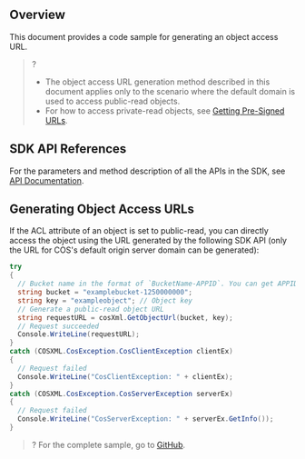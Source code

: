 ## Overview

This document provides a code sample for generating an object access URL.

>?
> - The object access URL generation method described in this document applies only to the scenario where the default domain is used to access public-read objects.
> - For how to access private-read objects, see [Getting Pre-Signed URLs](https://intl.cloud.tencent.com/document/product/436/38068).
> 


## SDK API References

For the parameters and method description of all the APIs in the SDK, see [API Documentation](https://cos-dotnet-sdk-doc-1253960454.file.myqcloud.com/).

## Generating Object Access URLs

If the ACL attribute of an object is set to public-read, you can directly access the object using the URL generated by the following SDK API (only the URL for COS's default origin server domain can be generated):

```C#
try
{
  // Bucket name in the format of `BucketName-APPID`. You can get APPID by referring to https://console.cloud.tencent.com/developer.
  string bucket = "examplebucket-1250000000";
  string key = "exampleobject"; // Object key
  // Generate a public-read object URL
  string requestURL = cosXml.GetObjectUrl(bucket, key);
  // Request succeeded
  Console.WriteLine(requestURL);
}
catch (COSXML.CosException.CosClientException clientEx)
{
  // Request failed
  Console.WriteLine("CosClientException: " + clientEx);
}
catch (COSXML.CosException.CosServerException serverEx)
{
  // Request failed
  Console.WriteLine("CosServerException: " + serverEx.GetInfo());
}
```

>? For the complete sample, go to [GitHub](https://github.com/tencentyun/cos-snippets/tree/master/dotnet/dist/ObjectPresignUrl.cs).
>



